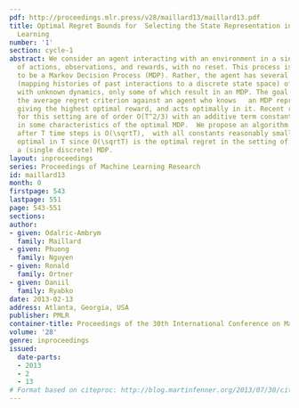 ```yaml
---
pdf: http://proceedings.mlr.press/v28/maillard13/maillard13.pdf
title: Optimal Regret Bounds for  Selecting the State Representation in Reinforcement
  Learning
number: '1'
section: cycle-1
abstract: We consider an agent interacting with an environment in a single stream
  of actions, observations, and rewards, with no reset. This process is not assumed
  to be a Markov Decision Process (MDP). Rather, the agent has several representations
  (mapping histories of past interactions to a discrete state space) of the environment
  with unknown dynamics, only some of which result in an MDP. The goal is to minimize
  the average regret criterion against an agent who knows   an MDP representation
  giving the highest optimal reward, and acts optimally in it. Recent regret bounds
  for this setting are of order O(T^2/3) with an additive term constant yet exponential
  in some characteristics of the optimal MDP.  We propose an algorithm whose regret
  after T time steps is O(\sqrtT),  with all constants reasonably small.  This is
  optimal in T since O(\sqrtT) is the optimal regret in the setting of learning in
  a (single discrete) MDP.
layout: inproceedings
series: Proceedings of Machine Learning Research
id: maillard13
month: 0
firstpage: 543
lastpage: 551
page: 543-551
sections: 
author:
- given: Odalric-Ambrym
  family: Maillard
- given: Phuong
  family: Nguyen
- given: Ronald
  family: Ortner
- given: Daniil
  family: Ryabko
date: 2013-02-13
address: Atlanta, Georgia, USA
publisher: PMLR
container-title: Proceedings of the 30th International Conference on Machine Learning
volume: '28'
genre: inproceedings
issued:
  date-parts:
  - 2013
  - 2
  - 13
# Format based on citeproc: http://blog.martinfenner.org/2013/07/30/citeproc-yaml-for-bibliographies/
---
```

